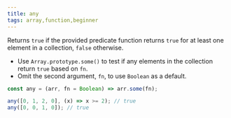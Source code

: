 ```yaml
---
title: any
tags: array,function,beginner
---
```


Returns `true` if the provided predicate function returns `true` for at least one element in a collection, `false` otherwise.

- Use `Array.prototype.some()` to test if any elements in the collection return `true` based on `fn`.
- Omit the second argument, `fn`, to use `Boolean` as a default.

```js
const any = (arr, fn = Boolean) => arr.some(fn);
```

```js
any([0, 1, 2, 0], (x) => x >= 2); // true
any([0, 0, 1, 0]); // true
```
